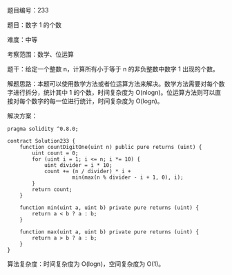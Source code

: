 题目编号：233

题目：数字 1 的个数

难度：中等

考察范围：数学、位运算

题干：给定一个整数 n，计算所有小于等于 n 的非负整数中数字 1 出现的个数。

解题思路：本题可以使用数学方法或者位运算方法来解决。数学方法需要对每个数字进行拆分，统计其中 1 的个数，时间复杂度为 O(nlogn)。位运算方法则可以直接对每个数字的每一位进行统计，时间复杂度为 O(logn)。

解决方案：

```solidity
pragma solidity ^0.8.0;

contract Solution233 {
    function countDigitOne(uint n) public pure returns (uint) {
        uint count = 0;
        for (uint i = 1; i <= n; i *= 10) {
            uint divider = i * 10;
            count += (n / divider) * i + 
                     min(max(n % divider - i + 1, 0), i);
        }
        return count;
    }
    
    function min(uint a, uint b) private pure returns (uint) {
        return a < b ? a : b;
    }
    
    function max(uint a, uint b) private pure returns (uint) {
        return a > b ? a : b;
    }
}
```

算法复杂度：时间复杂度为 O(logn)，空间复杂度为 O(1)。